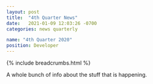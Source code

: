 ```yaml
---
layout: post
title:  "4th Quarter News"
date:   2021-01-09 12:03:26 -0700
categories: news quarterly

name: "4th Quarter 2020"
position: Developer
---
```



{% include breadcrumbs.html %}


A whole bunch of info about the stuff that is happening.
